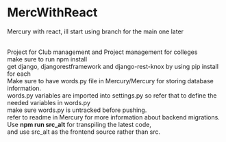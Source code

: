 # MercWithReact
Mercury with react, ill start using branch for the main one later

<br>
Project for Club management and Project management for colleges<br>
make sure to run npm install<br>
get django, djangorestframework and django-rest-knox by using pip install for each<br>
Make sure to have words.py file in Mercury/Mercury for storing database information.<br>
words.py variables are imported into settings.py so refer that to define the needed variables in words.py<br>
make sure words.py is untracked before pushing.<br>
refer to readme in Mercury for more information about backend migrations.<br>
Use <b>npm run src_alt</b> for transpiling the latest code,<br>
and use src_alt as the frontend source rather than src.

